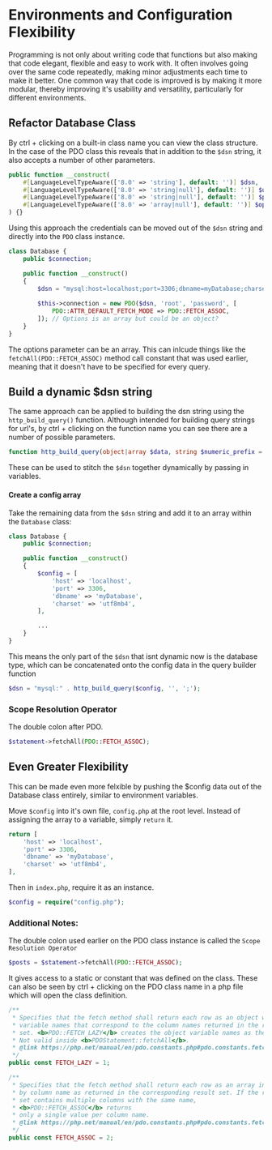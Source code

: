 # Environments and Configuration Flexibility

Programming is not only about writing code that functions but also making that code elegant, flexible and easy to work with. It often involves going over the same code repeatedly, making minor adjustments each time to make it better. One common way that code is improved is by making it more modular, thereby improving it's usability and versatility, particularly for different environments.

## Refactor Database Class
By ctrl + clicking on a built-in class name you can view the class structure. In the case of the PDO class this reveals that in addition to the `$dsn` string, it also accepts a number of other parameters.

```php
public function __construct(
    #[LanguageLevelTypeAware(['8.0' => 'string'], default: '')] $dsn,
    #[LanguageLevelTypeAware(['8.0' => 'string|null'], default: '')] $username = null,
    #[LanguageLevelTypeAware(['8.0' => 'string|null'], default: '')] $password = null,
    #[LanguageLevelTypeAware(['8.0' => 'array|null'], default: '')] $options = null
) {}
```

Using this approach the credentials can be moved out of the `$dsn` string and directly into the `PDO` class instance.

```php
class Database {
    public $connection;

    public function __construct()
    {
        $dsn = "mysql:host=localhost;port=3306;dbname=myDatabase;charset=utf8mb4";
        
        $this->connection = new PDO($dsn, 'root', 'password', [
            PDO::ATTR_DEFAULT_FETCH_MODE => PDO::FETCH_ASSOC,
        ]); // Options is an array but could be an object?
    }
}
```
The options parameter can be an array. This can inlcude things like the `fetchAll(PDO::FETCH_ASSOC)` method call constant that was used earlier, meaning that it doesn't have to be specified for every query.

## Build a dynamic $dsn string
The same approach can be applied to building the dsn string using the `http_build_query()` function. Although intended for building query strings for url's, by ctrl + clicking on the function name you can see there are a number of possible parameters. 

```php
function http_build_query(object|array $data, string $numeric_prefix = "", ?string $arg_separator = null, int $encoding_type = PHP_QUERY_RFC1738): string {}
```

These can be used to stitch the `$dsn` together dynamically by passing in variables.

#### Create a config array
Take the remaining data from the `$dsn` string and add it to an array within the `Database` class:

```php
class Database {
    public $connection;

    public function __construct()
    {
        $config = [
            'host' => 'localhost',
            'port' => 3306,
            'dbname' => 'myDatabase',
            'charset' => 'utf8mb4',
        ],

        ...
    }
}
```

This means the only part of the `$dsn` that isnt dynamic now is the database type, which can be concatenated onto the config data in the query builder function

```php
$dsn = "mysql:" . http_build_query($config, '', ';');
```

### Scope Resolution Operator
The double colon after PDO.

```php
$statement->fetchAll(PDO::FETCH_ASSOC);
```

## Even Greater Flexibility
This can be made even more felxible by pushing the $config data out of the Database class entirely, similar to environment variables.

Move `$config` into it's own file, `config.php` at the root level. Instead of assigning the array to a variable, simply `return` it.

```php
return [
    'host' => 'localhost',
    'port' => 3306,
    'dbname' => 'myDatabase',
    'charset' => 'utf8mb4',
],
```

Then in `index.php`, require it as an instance.
```php
$config = require("config.php");
```

### Additional Notes:
The double colon used earlier on the PDO class instance is called the `Scope Resolution Operator`

```php
$posts = $statement->fetchAll(PDO::FETCH_ASSOC);
```

It gives access to a static or constant that was defined on the class. These can also be seen by ctrl + clicking on the PDO class name in a php file which will open the class definition.

```php
/**
 * Specifies that the fetch method shall return each row as an object with
 * variable names that correspond to the column names returned in the result
 * set. <b>PDO::FETCH_LAZY</b> creates the object variable names as they are accessed.
 * Not valid inside <b>PDOStatement::fetchAll</b>.
 * @link https://php.net/manual/en/pdo.constants.php#pdo.constants.fetch-lazy
 */
public const FETCH_LAZY = 1;

/**
 * Specifies that the fetch method shall return each row as an array indexed
 * by column name as returned in the corresponding result set. If the result
 * set contains multiple columns with the same name,
 * <b>PDO::FETCH_ASSOC</b> returns
 * only a single value per column name.
 * @link https://php.net/manual/en/pdo.constants.php#pdo.constants.fetch-assoc
 */
public const FETCH_ASSOC = 2;
```
